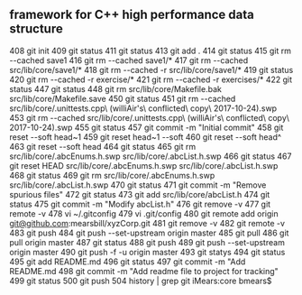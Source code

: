 
## framework for C++ high performance data structure



408  git init
409  git status
411  git status
413  git add .
414  git status
415  git rm --cached save1
416  git rm --cached save1/*
417  git rm --cached src/lib/core/save1/*
418  git rm --cached -r src/lib/core/save1/*
419  git status
420  git rm --cached -r exercise/*
421  git rm --cached -r exercises/*
422  git status
447  git status
448  git rm src/lib/core/Makefile.bak src/lib/core/Makefile.save
450  git status
451  git rm --cached src/lib/core/.unittests.cpp\ \(williAir\'s\ conflicted\ copy\ 2017-10-24\).swp 
453  git rm --cached src/lib/core/.unittests.cpp\ \(williAir\'s\ conflicted\ copy\ 2017-10-24\).swp 
455  git status
457  git commit -m "Initial commit"
458  git reset --soft head~1
459  git reset head~1 --soft
460  git reset --soft head^
463  git reset --soft head
464  git status
465  git rm  src/lib/core/.abcEnums.h.swp src/lib/core/.abcList.h.swp
466  git status
467  git reset HEAD  src/lib/core/.abcEnums.h.swp src/lib/core/.abcList.h.swp
468  git status
469  git rm  src/lib/core/.abcEnums.h.swp src/lib/core/.abcList.h.swp
470  git status
471  git commit -m "Remove spurious files"
472  git status
473  git add src/lib/core/abcList.h
474  git status
475  git commit -m "Modify abcList.h"
476  git remove -v
477  git remote -v
478  vi ~/.gitconfig 
479  vi .git/config 
480  git remote add origin git@github.com:mearsbill/xyzCorp.git
481  git remove -v 
482  git remote -v 
483  git push
  484  git push --set-upstream origin master
	485  git pull 
	  486  git pull origin master
		487  git status
		  488  git push
			489   git push --set-upstream origin master
			  490  git push -f -u origin master 
				493  git statys
				  494  git status
					495  git add README.md 
					  496  git status
						497  git commit -m "Add README.md
						  498  git commit -m "Add readme file to project for tracking"
							499  git status
							  500  git push
								504  history | grep git
								iMears:core bmears$ 

